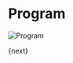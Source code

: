 <!-- add-breadcrumbs -->
# Program

<img class="screenshot" alt="Program" src="{{url_prefix}}/assets/img/schools/setup/program.png">

{next}